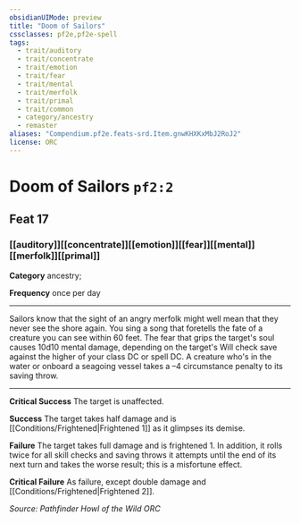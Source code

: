 ```yaml
---
obsidianUIMode: preview
title: "Doom of Sailors"
cssclasses: pf2e,pf2e-spell
tags:
  - trait/auditory
  - trait/concentrate
  - trait/emotion
  - trait/fear
  - trait/mental
  - trait/merfolk
  - trait/primal
  - trait/common
  - category/ancestry
  - remaster
aliases: "Compendium.pf2e.feats-srd.Item.gnwKHXKxMbJ2RoJ2"
license: ORC
---
```

# Doom of Sailors `pf2:2`
## Feat 17
### [[auditory]][[concentrate]][[emotion]][[fear]][[mental]][[merfolk]][[primal]]

**Category** ancestry; 




**Frequency** once per day

* * *

Sailors know that the sight of an angry merfolk might well mean that they never see the shore again. You sing a song that foretells the fate of a creature you can see within 60 feet. The fear that grips the target's soul causes 10d10 mental damage, depending on the target's Will check save against the higher of your class DC or spell DC. A creature who's in the water or onboard a seagoing vessel takes a –4 circumstance penalty to its saving throw.

* * *

**Critical Success** The target is unaffected.

**Success** The target takes half damage and is [[Conditions/Frightened|Frightened 1]] as it glimpses its demise.

**Failure** The target takes full damage and is frightened 1. In addition, it rolls twice for all skill checks and saving throws it attempts until the end of its next turn and takes the worse result; this is a misfortune effect.

**Critical Failure** As failure, except double damage and [[Conditions/Frightened|Frightened 2]].

*Source: Pathfinder Howl of the Wild*
*ORC*